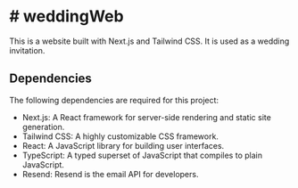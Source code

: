 # # weddingWeb

This is a website built with Next.js and Tailwind CSS. It is used as a wedding invitation.

## Dependencies

The following dependencies are required for this project:

- Next.js: A React framework for server-side rendering and static site generation.
- Tailwind CSS: A highly customizable CSS framework.
- React: A JavaScript library for building user interfaces.
- TypeScript: A typed superset of JavaScript that compiles to plain JavaScript.
- Resend: Resend is the email API for developers.

